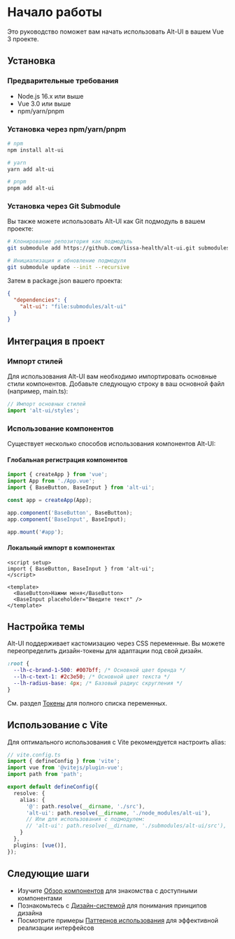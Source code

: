 # Начало работы

Это руководство поможет вам начать использовать Alt-UI в вашем Vue 3 проекте.

## Установка

### Предварительные требования
- Node.js 16.x или выше
- Vue 3.0 или выше
- npm/yarn/pnpm

### Установка через npm/yarn/pnpm

```bash
# npm
npm install alt-ui

# yarn
yarn add alt-ui

# pnpm
pnpm add alt-ui
```

### Установка через Git Submodule

Вы также можете использовать Alt-UI как Git подмодуль в вашем проекте:

```bash
# Клонирование репозитория как подмодуль
git submodule add https://github.com/lissa-health/alt-ui.git submodules/alt-ui

# Инициализация и обновление подмодуля
git submodule update --init --recursive
```

Затем в package.json вашего проекта:

```json
{
  "dependencies": {
    "alt-ui": "file:submodules/alt-ui"
  }
}
```

## Интеграция в проект

### Импорт стилей

Для использования Alt-UI вам необходимо импортировать основные стили компонентов. Добавьте следующую строку в ваш основной файл (например, main.ts):

```typescript
// Импорт основных стилей
import 'alt-ui/styles';
```

### Использование компонентов

Существует несколько способов использования компонентов Alt-UI:

#### Глобальная регистрация компонентов

```typescript
import { createApp } from 'vue';
import App from './App.vue';
import { BaseButton, BaseInput } from 'alt-ui';

const app = createApp(App);

app.component('BaseButton', BaseButton);
app.component('BaseInput', BaseInput);

app.mount('#app');
```

#### Локальный импорт в компонентах

```vue
<script setup>
import { BaseButton, BaseInput } from 'alt-ui';
</script>

<template>
  <BaseButton>Нажми меня</BaseButton>
  <BaseInput placeholder="Введите текст" />
</template>
```

## Настройка темы

Alt-UI поддерживает кастомизацию через CSS переменные. Вы можете переопределить дизайн-токены для адаптации под свой дизайн.

```css
:root {
  --lh-c-brand-1-500: #007bff; /* Основной цвет бренда */
  --lh-c-text-1: #2c3e50; /* Основной цвет текста */
  --lh-radius-base: 4px; /* Базовый радиус скругления */
}
```

См. раздел [Токены](/tokens/design-tokens) для полного списка переменных.

## Использование с Vite

Для оптимального использования с Vite рекомендуется настроить alias:

```typescript
// vite.config.ts
import { defineConfig } from 'vite';
import vue from '@vitejs/plugin-vue';
import path from 'path';

export default defineConfig({
  resolve: {
    alias: {
      '@': path.resolve(__dirname, './src'),
      'alt-ui': path.resolve(__dirname, './node_modules/alt-ui'),
      // Или для использования с подмодулем:
      // 'alt-ui': path.resolve(__dirname, './submodules/alt-ui/src'),
    }
  },
  plugins: [vue()],
});
```

## Следующие шаги

- Изучите [Обзор компонентов](/components/overview) для знакомства с доступными компонентами
- Познакомьтесь с [Дизайн-системой](/overview) для понимания принципов дизайна
- Посмотрите примеры [Паттернов использования](/components/patterns) для эффективной реализации интерфейсов 